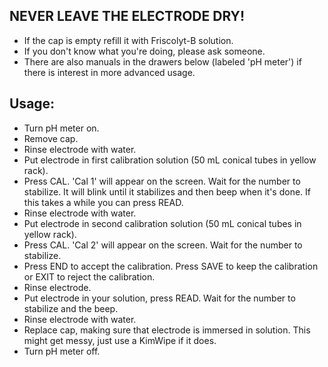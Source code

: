 ## NEVER LEAVE THE ELECTRODE DRY!

- If the cap is empty refill it with Friscolyt-B solution.
- If you don't know what you're doing, please ask someone.
- There are also manuals in the drawers below (labeled 'pH meter') if there is interest in more advanced usage.

## Usage:
- Turn pH meter on.
- Remove cap.
- Rinse electrode with water.
- Put electrode in first calibration solution (50 mL conical tubes in yellow rack).
- Press CAL. 'Cal 1' will appear on the screen. Wait for the number to stabilize.  It will blink until it stabilizes and then beep when it's done. If this takes a while you can press READ.
- Rinse electrode with water.
- Put electrode in second calibration solution (50 mL conical tubes in yellow rack).
- Press CAL. 'Cal 2' will appear on the screen. Wait for the number to stabilize.
- Press END to accept the calibration. Press SAVE to keep the calibration or EXIT to reject the calibration.
- Rinse electrode.
- Put electrode in your solution, press READ. Wait for the number to stabilize and the beep.
- Rinse electrode with water.
- Replace cap, making sure that electrode is immersed in solution. This might get messy, just use a KimWipe if it does.
- Turn pH meter off.
